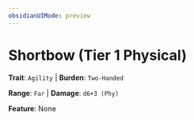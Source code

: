```yaml
---
obsidianUIMode: preview
---
```

# Shortbow (Tier 1 Physical)

**Trait**: `Agility` | **Burden**: `Two-Handed`

**Range**: `Far` | **Damage**: `d6+3 (Phy)`

**Feature**: None

